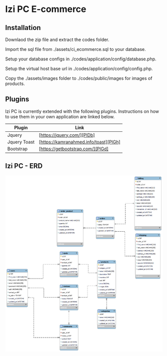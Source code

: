 # Izi PC E-commerce

## Installation

Downlaod the zip file and extract the codes folder.

Import the sql file from ./assets/ci_ecommerce.sql to your database.

Setup your database configs in ./codes/application/config/database.php.

Setup the virtual host base url in ./codes/application/config/config.php.

Copy the ./assets/images folder to ./codes/public/images for images of products.

## Plugins

Izi PC is currently extended with the following plugins.
Instructions on how to use them in your own application are linked below.

| Plugin | Link |
| ------ | ------ |
| Jquery | [https://jquery.com/][PlDb] |
| Jquery Toast | [https://kamranahmed.info/toast][PlGh] |
| Bootstrap | [https://getbootstrap.com/][PlGd] |

## Izi PC - ERD

![This is the ERD of the e-commerce project](/assets/erd.png "E-commerce ERD")
